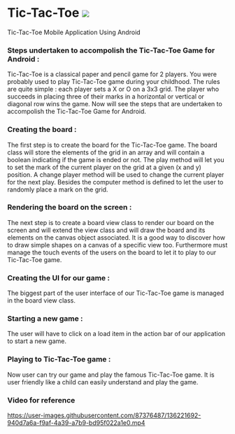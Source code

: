# Tic-Tac-Toe <img src="https://img.icons8.com/ultraviolet/40/000000/tic-tac-toe.png"/>

Tic-Tac-Toe Mobile Application Using Android

### Steps undertaken to accompolish the Tic-Tac-Toe Game for Android :
Tic-Tac-Toe is a classical paper and pencil game for 2 players. You were probably used to play Tic-Tac-Toe game during your childhood. The rules are quite simple : each player sets a X or O on a 3x3 grid. The player who succeeds in placing three of their marks in a horizontal or vertical or diagonal row wins the game. Now will see the steps that are undertaken to accompolish the Tic-Tac-Toe Game for Android.

### Creating the board :
The first step is to create the board for the Tic-Tac-Toe game. The board class will store the elements of the grid in an array and will contain a boolean indicating if the game is ended or not. The play method will let you to set the mark of the current player on the grid at a given (x and y) position. A change player method will be used to change the current player for the next play. Besides the computer method is defined to let the user to randomly place a mark on the grid.

### Rendering the board on the screen :
The next step is to create a board view class to render our board on the screen and will extend the view class and will draw the board and its elements on the canvas object associated. It is a good way to discover how to draw simple shapes on a canvas of a specific view too. Furthermore must manage the touch events of the users on the board to let it to play to our Tic-Tac-Toe game.

### Creating the UI for our game :
The biggest part of the user interface of our Tic-Tac-Toe game is managed in the board view class.

### Starting a new game :
The user will have to click on a load item in the action bar of our application to start a new game.

### Playing to Tic-Tac-Toe game :
Now user can try our game and play the famous Tic-Tac-Toe game. It is user friendly like a child can easily understand and play the game.

### Video for reference 

https://user-images.githubusercontent.com/87376487/136221692-940d7a6a-f9af-4a39-a7b9-bd95f022a1e0.mp4

